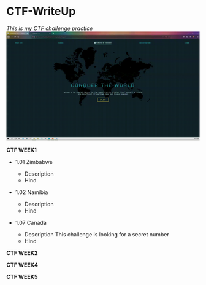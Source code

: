 # CTF-WriteUp
*This is my CTF challenge practice*
![Image of homepg](https://github.com/noiaa990/CTF-WriteUp/blob/ce17d3d419ce397a7234dd65ee0e540992c99559/CTF_Homepage.gif)



**CTF WEEK1** 
- 1.01 Zimbabwe 
   - Description
   - Hind
   
- 1.02 Namibia 
   - Description
   - Hind
- 1.07 Canada
   - Description
     This challenge is looking for a secret number
   - Hind
     
   
   
   
   
   
   
   
   
   
**CTF WEEK2**
  
**CTF WEEK4**
  
**CTF WEEK5**

